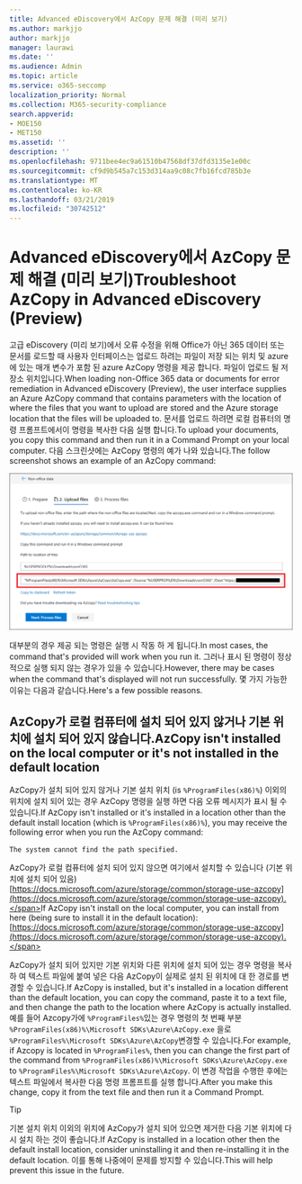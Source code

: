 ```yaml
---
title: Advanced eDiscovery에서 AzCopy 문제 해결 (미리 보기)
ms.author: markjjo
author: markjjo
manager: laurawi
ms.date: ''
ms.audience: Admin
ms.topic: article
ms.service: o365-seccomp
localization_priority: Normal
ms.collection: M365-security-compliance
search.appverid:
- MOE150
- MET150
ms.assetid: ''
description: ''
ms.openlocfilehash: 9711bee4ec9a61510b47568df37dfd3135e1e00c
ms.sourcegitcommit: cf9d9b545a7c153d314aa9c08c7fb16fcd785b3e
ms.translationtype: MT
ms.contentlocale: ko-KR
ms.lasthandoff: 03/21/2019
ms.locfileid: "30742512"
---
```

# <a name="troubleshoot-azcopy-in-advanced-ediscovery-preview"></a><span data-ttu-id="6baf8-102">Advanced eDiscovery에서 AzCopy 문제 해결 (미리 보기)</span><span class="sxs-lookup"><span data-stu-id="6baf8-102">Troubleshoot AzCopy in Advanced eDiscovery (Preview)</span></span>

<span data-ttu-id="6baf8-103">고급 eDiscovery (미리 보기)에서 오류 수정을 위해 Office가 아닌 365 데이터 또는 문서를 로드할 때 사용자 인터페이스는 업로드 하려는 파일이 저장 되는 위치 및 azure에 있는 매개 변수가 포함 된 azure AzCopy 명령을 제공 합니다. 파일이 업로드 될 저장소 위치입니다.</span><span class="sxs-lookup"><span data-stu-id="6baf8-103">When loading non-Office 365 data or documents for error remediation in Advanced eDiscovery (Preview), the user interface supplies an Azure AzCopy command that contains parameters with the location of where the files that you want to upload are stored and the Azure storage location that the files will be uploaded to.</span></span> <span data-ttu-id="6baf8-104">문서를 업로드 하려면 로컬 컴퓨터의 명령 프롬프트에서이 명령을 복사한 다음 실행 합니다.</span><span class="sxs-lookup"><span data-stu-id="6baf8-104">To upload your documents, you copy this command and then run it in a Command Prompt on your local computer.</span></span>  <span data-ttu-id="6baf8-105">다음 스크린샷에는 AzCopy 명령의 예가 나와 있습니다.</span><span class="sxs-lookup"><span data-stu-id="6baf8-105">The follow screenshot shows an example of an AzCopy command:</span></span>

![Office 이외의 365 파일 업로드](../media/46ba68f6-af11-4e70-bb91-5fc7973516e3.png)

<span data-ttu-id="6baf8-107">대부분의 경우 제공 되는 명령은 실행 시 작동 하 게 됩니다.</span><span class="sxs-lookup"><span data-stu-id="6baf8-107">In most cases, the command that's provided will work when you run it.</span></span> <span data-ttu-id="6baf8-108">그러나 표시 된 명령이 정상적으로 실행 되지 않는 경우가 있을 수 있습니다.</span><span class="sxs-lookup"><span data-stu-id="6baf8-108">However, there may be cases when the command that's displayed will not run successfully.</span></span> <span data-ttu-id="6baf8-109">몇 가지 가능한 이유는 다음과 같습니다.</span><span class="sxs-lookup"><span data-stu-id="6baf8-109">Here's a few possible reasons.</span></span>

## <a name="azcopy-isnt-installed-on-the-local-computer-or-its-not-installed-in-the-default-location"></a><span data-ttu-id="6baf8-110">AzCopy가 로컬 컴퓨터에 설치 되어 있지 않거나 기본 위치에 설치 되어 있지 않습니다.</span><span class="sxs-lookup"><span data-stu-id="6baf8-110">AzCopy isn't installed on the local computer or it's not installed in the default location</span></span>

<span data-ttu-id="6baf8-111">AzCopy가 설치 되어 있지 않거나 기본 설치 위치 (is `%ProgramFiles(x86)%`) 이외의 위치에 설치 되어 있는 경우 AzCopy 명령을 실행 하면 다음 오류 메시지가 표시 될 수 있습니다.</span><span class="sxs-lookup"><span data-stu-id="6baf8-111">If AzCopy isn't installed or it's installed in a location other than the default install location (which is `%ProgramFiles(x86)%`), you may receive the following error when you run the AzCopy command:</span></span>

    The system cannot find the path specified.

<span data-ttu-id="6baf8-112">AzCopy가 로컬 컴퓨터에 설치 되어 있지 않으면 여기에서 설치할 수 있습니다 (기본 위치에 설치 되어 있음) [https://docs.microsoft.com/azure/storage/common/storage-use-azcopy](https://docs.microsoft.com/azure/storage/common/storage-use-azcopy).</span><span class="sxs-lookup"><span data-stu-id="6baf8-112">If AzCopy isn't install on the local computer, you can install from here (being sure to install it in the default location): [https://docs.microsoft.com/azure/storage/common/storage-use-azcopy](https://docs.microsoft.com/azure/storage/common/storage-use-azcopy).</span></span>


<span data-ttu-id="6baf8-113">AzCopy가 설치 되어 있지만 기본 위치와 다른 위치에 설치 되어 있는 경우 명령을 복사 하 여 텍스트 파일에 붙여 넣은 다음 AzCopy이 실제로 설치 된 위치에 대 한 경로를 변경할 수 있습니다.</span><span class="sxs-lookup"><span data-stu-id="6baf8-113">If AzCopy is installed, but it's installed in a location different than the default location, you can copy the command, paste it to a text file, and then change the path to the location where AzCopy is actually installed.</span></span> <span data-ttu-id="6baf8-114">예를 들어 Azcopy가에 `%ProgramFiles%`있는 경우 명령의 첫 번째 부분 `%ProgramFiles(x86)%\Microsoft SDKs\Azure\AzCopy.exe` 을로 `%ProgramFiles%\Microsoft SDKs\Azure\AzCopy`변경할 수 있습니다.</span><span class="sxs-lookup"><span data-stu-id="6baf8-114">For example, if Azcopy is located in `%ProgramFiles%`, then you can change the first part of the command from `%ProgramFiles(x86)%\Microsoft SDKs\Azure\AzCopy.exe` to `%ProgramFiles%\Microsoft SDKs\Azure\AzCopy`.</span></span> <span data-ttu-id="6baf8-115">이 변경 작업을 수행한 후에는 텍스트 파일에서 복사한 다음 명령 프롬프트를 실행 합니다.</span><span class="sxs-lookup"><span data-stu-id="6baf8-115">After you make this change, copy it from the text file and then run it a Command Prompt.</span></span>

> [!TIP]
> <span data-ttu-id="6baf8-116">기본 설치 위치 이외의 위치에 AzCopy가 설치 되어 있으면 제거한 다음 기본 위치에 다시 설치 하는 것이 좋습니다.</span><span class="sxs-lookup"><span data-stu-id="6baf8-116">If AzCopy is installed in a location other then the default install location, consider uninstalling it and then re-installing it in the default location.</span></span> <span data-ttu-id="6baf8-117">이를 통해 나중에이 문제를 방지할 수 있습니다.</span><span class="sxs-lookup"><span data-stu-id="6baf8-117">This will help prevent this issue in the future.</span></span>
